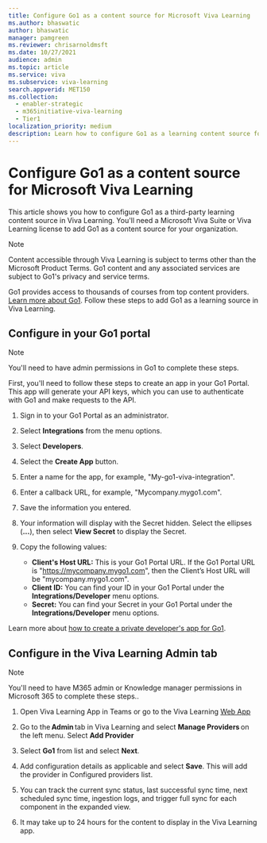 ```yaml
---
title: Configure Go1 as a content source for Microsoft Viva Learning
ms.author: bhaswatic
author: bhaswatic
manager: pamgreen
ms.reviewer: chrisarnoldmsft
ms.date: 10/27/2021
audience: admin
ms.topic: article
ms.service: viva
ms.subservice: viva-learning
search.appverid: MET150
ms.collection:
  - enabler-strategic
  - m365initiative-viva-learning
  - Tier1
localization_priority: medium
description: Learn how to configure Go1 as a learning content source for Microsoft Viva Learning.
---
```


# Configure Go1 as a content source for Microsoft Viva Learning

This article shows you how to configure Go1 as a third-party learning content source in Viva Learning. You'll need a Microsoft Viva Suite or Viva Learning license to add Go1 as a content source for your organization.

>[!NOTE]
>Content accessible through Viva Learning is subject to terms other than the Microsoft Product Terms. Go1 content and any associated services are subject to Go1's privacy and service terms.

Go1 provides access to thousands of courses from top content providers. [Learn more about Go1](https://www.go1.com/go1-microsoft-viva). Follow these steps to add Go1 as a learning source in Viva Learning.

## Configure in your Go1 portal

>[!NOTE]
>You'll need to have admin permissions in Go1 to complete these steps.

First, you'll need to follow these steps to create an app in your Go1 Portal. This app will generate your API keys, which you can use to authenticate with Go1 and make requests to the API.

1. Sign in to your Go1 Portal as an administrator.

2. Select **Integrations** from the menu options.

3. Select **Developers**.
4. Select the **Create App** button.
5. Enter a name for the app, for example, "My-go1-viva-integration".
6. Enter a callback URL, for example, "Mycompany.mygo1.com".
7. Save the information you entered.
8. Your information will display with the Secret hidden. Select the ellipses (**...**), then select **View Secret** to display the Secret.
9. Copy the following values:

    - **Client's Host URL:** This is your Go1 Portal URL. If the Go1 Portal URL is "https://mycompany.mygo1.com", then the Client’s Host URL will be "mycompany.mygo1.com".
    - **Client ID:** You can find your ID in your Go1 Portal under the **Integrations/Developer** menu options.
    - **Secret:** You can find your Secret in your Go1 Portal under the **Integrations/Developer** menu options.

Learn more about [how to create a private developer's app for Go1](https://help.go1.com/en/articles/4642648-integrate-with-the-go1-api).

## Configure in the Viva Learning Admin tab

> [!NOTE]
> You'll need to have M365 admin or Knowledge manager permissions in Microsoft 365 to complete these steps..

1. Open Viva Learning App in Teams or go to the Viva Learning [Web App](https://aka.ms/VivaLearningWeb)

2. Go to the **Admin** tab in Viva Learning and select **Manage Providers** on the left menu. Select **Add Provider** 

3. Select **Go1** from list and select **Next**. 

4. Add configuration details as applicable and select **Save**. This will add the provider in Configured providers list. 

5. You can track the current sync status, last successful sync time, next scheduled sync time, ingestion logs, and trigger full sync for each component in the expanded view. 

6. It may take up to 24 hours for the content to display in the Viva Learning app. 